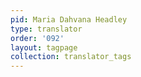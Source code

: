 ```yaml
---
pid: Maria Dahvana Headley
type: translator
order: '092'
layout: tagpage
collection: translator_tags
---
```

